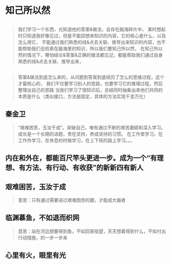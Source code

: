 #  知己所以然

## 
>我们学习一个东西，光知道他的答案&做法，会存在脑海碎片中，
某时想起时只知道我好像见过，但是不能回想来知识的内容，它的核心是什么，以及怎么用它，
不能通过我们熟悉的线&点去关联、推导出来知识的内容，也不能帮助我们去检索在脑海里的知识，所以我们要知己所以然，
>在知己所以然的情况下，哪怕结论&答案&正确的做法都忘记，都能帮助我们通过自身熟悉的线&点去关联、推导出来，

## 
>答案&做法到底怎么来的，从问题到答案到底经历了怎么的思维过程，这个才最核心的，
>我们不仅要学习别人的思路，也要学习它的推理过程，然后整理出自己的思路
>当我们学习了很知识后，总结同时抽象出来他们共同的本质是什么（类似接口，方法是固定，具体的方法实现千变万化）




## 秦金卫
>“艰难困苦，玉汝于成”。突破自己，唯有通过不断的艰苦磨砺和深入学习。
>成长是一个长期的话题，贵在坚持，养成坚持的习惯。
>在工作里学习，在工作外学习，在休息的时候学习，在上下班的路上学习。。。


## 内在和外在，都能百尺竿头更进一步。成为一个“有理想、有方法、有行动、有收获”的新新四有新人

## 艰难困苦，玉汝于成
>意思：只有通过需要进过艰难困苦的磨，才能成大器者


## 临渊慕鱼，不如退而织网
>意思：站在河边想要得到鱼，不如回家指望，天天想着得到什么，不如付出行动措施，的一步一步来



## 心里有火，眼里有光
